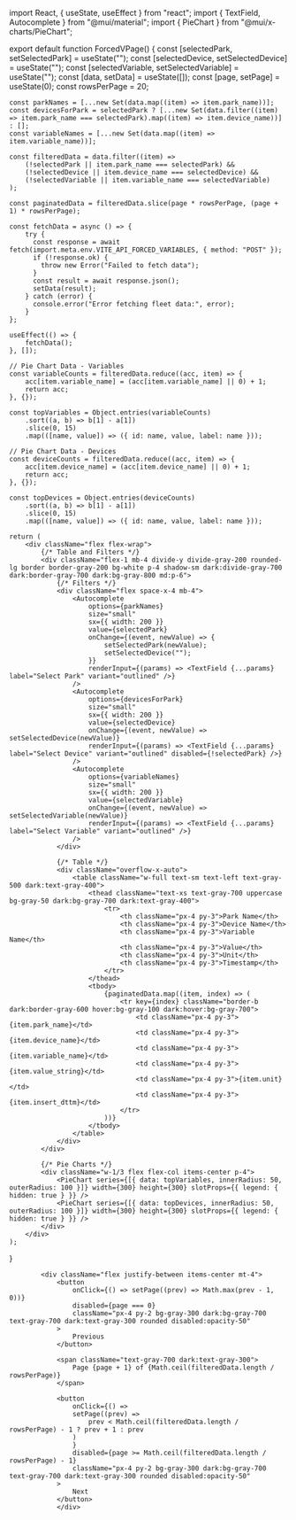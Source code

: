 import React, { useState, useEffect } from "react";
import { TextField, Autocomplete } from "@mui/material";
import { PieChart } from "@mui/x-charts/PieChart";

export default function ForcedVPage() {
    const [selectedPark, setSelectedPark] = useState("");
    const [selectedDevice, setSelectedDevice] = useState("");
    const [selectedVariable, setSelectedVariable] = useState("");
    const [data, setData] = useState([]);
    const [page, setPage] = useState(0);
    const rowsPerPage = 20;
    
    const parkNames = [...new Set(data.map((item) => item.park_name))];
    const devicesForPark = selectedPark ? [...new Set(data.filter((item) => item.park_name === selectedPark).map((item) => item.device_name))] : [];
    const variableNames = [...new Set(data.map((item) => item.variable_name))];
    
    const filteredData = data.filter((item) => 
        (!selectedPark || item.park_name === selectedPark) &&
        (!selectedDevice || item.device_name === selectedDevice) &&
        (!selectedVariable || item.variable_name === selectedVariable)
    );

    const paginatedData = filteredData.slice(page * rowsPerPage, (page + 1) * rowsPerPage);

    const fetchData = async () => {
        try {
          const response = await fetch(import.meta.env.VITE_API_FORCED_VARIABLES, { method: "POST" });
          if (!response.ok) {
            throw new Error("Failed to fetch data");
          }
          const result = await response.json();
          setData(result);
        } catch (error) {
          console.error("Error fetching fleet data:", error);
        }
    };

    useEffect(() => {
        fetchData();
    }, []);

    // Pie Chart Data - Variables
    const variableCounts = filteredData.reduce((acc, item) => {
        acc[item.variable_name] = (acc[item.variable_name] || 0) + 1;
        return acc;
    }, {});

    const topVariables = Object.entries(variableCounts)
        .sort((a, b) => b[1] - a[1])
        .slice(0, 15)
        .map(([name, value]) => ({ id: name, value, label: name }));

    // Pie Chart Data - Devices
    const deviceCounts = filteredData.reduce((acc, item) => {
        acc[item.device_name] = (acc[item.device_name] || 0) + 1;
        return acc;
    }, {});

    const topDevices = Object.entries(deviceCounts)
        .sort((a, b) => b[1] - a[1])
        .slice(0, 15)
        .map(([name, value]) => ({ id: name, value, label: name }));
  
    return (
        <div className="flex flex-wrap">
            {/* Table and Filters */}
            <div className="flex-1 mb-4 divide-y divide-gray-200 rounded-lg border border-gray-200 bg-white p-4 shadow-sm dark:divide-gray-700 dark:border-gray-700 dark:bg-gray-800 md:p-6">
                {/* Filters */}
                <div className="flex space-x-4 mb-4">
                    <Autocomplete
                        options={parkNames}
                        size="small"
                        sx={{ width: 200 }}
                        value={selectedPark}
                        onChange={(event, newValue) => {
                            setSelectedPark(newValue);
                            setSelectedDevice("");
                        }}
                        renderInput={(params) => <TextField {...params} label="Select Park" variant="outlined" />}
                    />
                    <Autocomplete
                        options={devicesForPark}
                        size="small"
                        sx={{ width: 200 }}
                        value={selectedDevice}
                        onChange={(event, newValue) => setSelectedDevice(newValue)}
                        renderInput={(params) => <TextField {...params} label="Select Device" variant="outlined" disabled={!selectedPark} />}
                    />
                    <Autocomplete
                        options={variableNames}
                        size="small"
                        sx={{ width: 200 }}
                        value={selectedVariable}
                        onChange={(event, newValue) => setSelectedVariable(newValue)}
                        renderInput={(params) => <TextField {...params} label="Select Variable" variant="outlined" />}
                    />
                </div>
                
                {/* Table */}
                <div className="overflow-x-auto">
                    <table className="w-full text-sm text-left text-gray-500 dark:text-gray-400">
                        <thead className="text-xs text-gray-700 uppercase bg-gray-50 dark:bg-gray-700 dark:text-gray-400">
                            <tr>
                                <th className="px-4 py-3">Park Name</th>
                                <th className="px-4 py-3">Device Name</th>
                                <th className="px-4 py-3">Variable Name</th>
                                <th className="px-4 py-3">Value</th>
                                <th className="px-4 py-3">Unit</th>
                                <th className="px-4 py-3">Timestamp</th>
                            </tr>
                        </thead>
                        <tbody>
                            {paginatedData.map((item, index) => (
                                <tr key={index} className="border-b dark:border-gray-600 hover:bg-gray-100 dark:hover:bg-gray-700">
                                    <td className="px-4 py-3">{item.park_name}</td>
                                    <td className="px-4 py-3">{item.device_name}</td>
                                    <td className="px-4 py-3">{item.variable_name}</td>
                                    <td className="px-4 py-3">{item.value_string}</td>
                                    <td className="px-4 py-3">{item.unit}</td>
                                    <td className="px-4 py-3">{item.insert_dttm}</td>
                                </tr>
                            ))}
                        </tbody>
                    </table>
                </div>
            </div>
            
            {/* Pie Charts */}
            <div className="w-1/3 flex flex-col items-center p-4">
                <PieChart series={[{ data: topVariables, innerRadius: 50, outerRadius: 100 }]} width={300} height={300} slotProps={{ legend: { hidden: true } }} />
                <PieChart series={[{ data: topDevices, innerRadius: 50, outerRadius: 100 }]} width={300} height={300} slotProps={{ legend: { hidden: true } }} />
            </div>
        </div>
    );
}







            <div className="flex justify-between items-center mt-4">
                <button
                    onClick={() => setPage((prev) => Math.max(prev - 1, 0))}
                    disabled={page === 0}
                    className="px-4 py-2 bg-gray-300 dark:bg-gray-700 text-gray-700 dark:text-gray-300 rounded disabled:opacity-50"
                >
                    Previous
                </button>

                <span className="text-gray-700 dark:text-gray-300">
                    Page {page + 1} of {Math.ceil(filteredData.length / rowsPerPage)}
                </span>

                <button
                    onClick={() =>
                    setPage((prev) =>
                        prev < Math.ceil(filteredData.length / rowsPerPage) - 1 ? prev + 1 : prev
                    )
                    }
                    disabled={page >= Math.ceil(filteredData.length / rowsPerPage) - 1}
                    className="px-4 py-2 bg-gray-300 dark:bg-gray-700 text-gray-700 dark:text-gray-300 rounded disabled:opacity-50"
                >
                    Next
                </button>
                </div>
